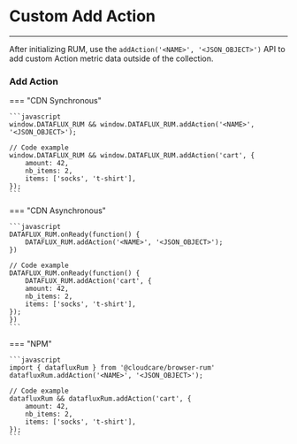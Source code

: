 # Custom Add Action

---

After initializing RUM, use the `addAction('<NAME>', '<JSON_OBJECT>')` API to add custom Action metric data outside of the collection.

### Add Action

=== "CDN Synchronous"

    ```javascript
    window.DATAFLUX_RUM && window.DATAFLUX_RUM.addAction('<NAME>', '<JSON_OBJECT>');

    // Code example
    window.DATAFLUX_RUM && window.DATAFLUX_RUM.addAction('cart', {
        amount: 42,
        nb_items: 2,
        items: ['socks', 't-shirt'],
    });
    ```

=== "CDN Asynchronous"

    ```javascript
    DATAFLUX_RUM.onReady(function() {
        DATAFLUX_RUM.addAction('<NAME>', '<JSON_OBJECT>');
    })

    // Code example
    DATAFLUX_RUM.onReady(function() {
        DATAFLUX_RUM.addAction('cart', {
        amount: 42,
        nb_items: 2,
        items: ['socks', 't-shirt'],
    });
    })
    ```

=== "NPM"

    ```javascript
    import { datafluxRum } from '@cloudcare/browser-rum'
    datafluxRum.addAction('<NAME>', '<JSON_OBJECT>');

    // Code example
    datafluxRum && datafluxRum.addAction('cart', {
        amount: 42,
        nb_items: 2,
        items: ['socks', 't-shirt'],
    });
    ```
